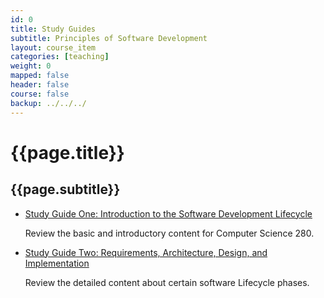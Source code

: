 ```yaml
---
id: 0
title: Study Guides
subtitle: Principles of Software Development
layout: course_item
categories: [teaching]
weight: 0
mapped: false
header: false
course: false
backup: ../../../
---
```


# {{page.title}}

## {{page.subtitle}}

<ul>

<li><a href="{{site.baseurl}}teaching/cs280F2015/provide/studyguides/exam1/cs280F2015_studyguide_exam01.pdf">Study Guide One: Introduction to the Software Development Lifecycle</a> <p>Review the basic and introductory content for Computer Science 280.</p.>

<li><a href="{{site.baseurl}}teaching/cs280F2015/provide/studyguides/exam2/cs280F2015_studyguide_exam02.pdf">Study Guide Two: Requirements, Architecture, Design, and Implementation</a> <p>Review the detailed content about certain software Lifecycle phases.</p>

</ul>

